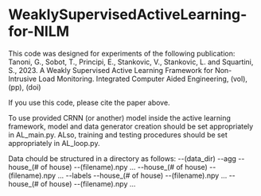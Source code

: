 # WeaklySupervisedActiveLearning-for-NILM

This code was designed for experiments of the following publication:
Tanoni, G., Sobot, T., Principi, E., Stankovic, V., Stankovic, L. and Squartini, S., 2023. A Weakly Supervised Active Learning Framework for Non-Intrusive Load Monitoring. Integrated Computer Aided Engineering, (vol), (pp), (doi)

If you use this code, please cite the paper above.

To use provided CRNN (or another) model inside the active learning framework, model and data generator creation should be set appropriately in AL_main.py. ALso, training and testing procedures should be set appropriately in AL_loop.py.

Data chould be structured in a directory as follows:
 --(data_dir)
     --agg
       --house_(# of house)
         --(filename).npy
         ...
       --house_(# of house)
         --(filename).npy
         ...
     --labels
       --house_(# of house)
         --(filename).npy
         ...
       --house_(# of house)
         --(filename).npy
         ...
